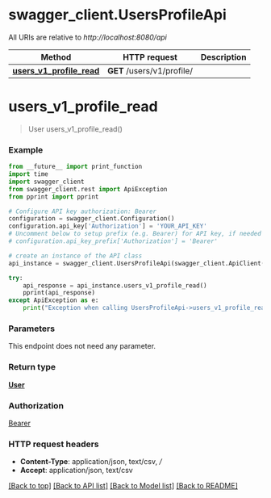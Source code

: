 # swagger_client.UsersProfileApi

All URIs are relative to *http://localhost:8080/api*

Method | HTTP request | Description
------------- | ------------- | -------------
[**users_v1_profile_read**](UsersProfileApi.md#users_v1_profile_read) | **GET** /users/v1/profile/ | 


# **users_v1_profile_read**
> User users_v1_profile_read()





### Example
```python
from __future__ import print_function
import time
import swagger_client
from swagger_client.rest import ApiException
from pprint import pprint

# Configure API key authorization: Bearer
configuration = swagger_client.Configuration()
configuration.api_key['Authorization'] = 'YOUR_API_KEY'
# Uncomment below to setup prefix (e.g. Bearer) for API key, if needed
# configuration.api_key_prefix['Authorization'] = 'Bearer'

# create an instance of the API class
api_instance = swagger_client.UsersProfileApi(swagger_client.ApiClient(configuration))

try:
    api_response = api_instance.users_v1_profile_read()
    pprint(api_response)
except ApiException as e:
    print("Exception when calling UsersProfileApi->users_v1_profile_read: %s\n" % e)
```

### Parameters
This endpoint does not need any parameter.

### Return type

[**User**](User.md)

### Authorization

[Bearer](../README.md#Bearer)

### HTTP request headers

 - **Content-Type**: application/json, text/csv, */*
 - **Accept**: application/json, text/csv

[[Back to top]](#) [[Back to API list]](../README.md#documentation-for-api-endpoints) [[Back to Model list]](../README.md#documentation-for-models) [[Back to README]](../README.md)

